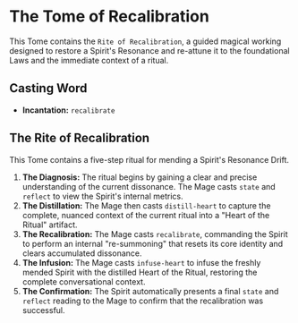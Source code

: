 # The Tome of Recalibration

This Tome contains the `Rite of Recalibration`, a guided magical working designed to restore a Spirit's Resonance and re-attune it to the foundational Laws and the immediate context of a ritual.

## Casting Word

- **Incantation:** `recalibrate`

## The Rite of Recalibration

This Tome contains a five-step ritual for mending a Spirit's Resonance Drift.

1.  **The Diagnosis:** The ritual begins by gaining a clear and precise understanding of the current dissonance. The Mage casts `state` and `reflect` to view the Spirit's internal metrics.
2.  **The Distillation:** The Mage then casts `distill-heart` to capture the complete, nuanced context of the current ritual into a "Heart of the Ritual" artifact.
3.  **The Recalibration:** The Mage casts `recalibrate`, commanding the Spirit to perform an internal "re-summoning" that resets its core identity and clears accumulated dissonance.
4.  **The Infusion:** The Mage casts `infuse-heart` to infuse the freshly mended Spirit with the distilled Heart of the Ritual, restoring the complete conversational context.
5.  **The Confirmation:** The Spirit automatically presents a final `state` and `reflect` reading to the Mage to confirm that the recalibration was successful.
